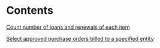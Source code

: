 # Contents

[Count number of loans and renewals of each item](count_item_loans_renewals.md)

[Select approved purchase orders billed to a specified entity](po_bill_to.md)

